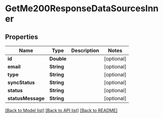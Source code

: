 # GetMe200ResponseDataSourcesInner

## Properties
Name | Type | Description | Notes
------------ | ------------- | ------------- | -------------
**id** | **Double** |  | [optional] 
**email** | **String** |  | [optional] 
**type** | **String** |  | [optional] 
**syncStatus** | **String** |  | [optional] 
**status** | **String** |  | [optional] 
**statusMessage** | **String** |  | [optional] 

[[Back to Model list]](../README.md#documentation-for-models) [[Back to API list]](../README.md#documentation-for-api-endpoints) [[Back to README]](../README.md)


